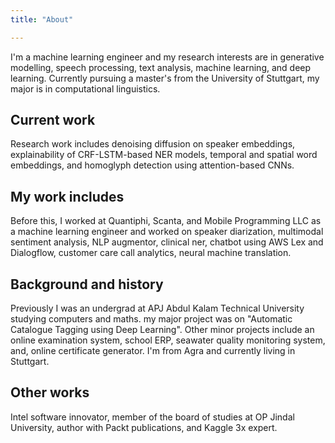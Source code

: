 ```yaml
---
title: "About"

---
```


I'm a machine learning engineer and my research interests are in generative modelling, speech processing, text analysis, machine learning, and deep learning. Currently pursuing a master's from the University of Stuttgart, my major is in computational linguistics. 

Current work
------
Research work includes denoising diffusion on speaker embeddings, explainability of CRF-LSTM-based NER models, temporal and spatial word embeddings, and homoglyph detection using attention-based CNNs.

My work includes
------
Before this, I worked at Quantiphi, Scanta, and Mobile Programming LLC as a machine learning engineer and worked on speaker diarization, multimodal sentiment analysis, NLP augmentor, clinical ner, chatbot using AWS Lex and Dialogflow, customer care call analytics, neural machine translation.

Background and history
------
Previously I was an undergrad at APJ Abdul Kalam Technical University studying computers and maths. my major project was on "Automatic Catalogue Tagging using Deep Learning". Other minor projects include an online examination system, school ERP, seawater quality monitoring system, and, online certificate generator. I'm from Agra and currently living in Stuttgart.

Other works
------
Intel software innovator, member of the board of studies at OP Jindal University, author with Packt publications, and Kaggle 3x expert. 
